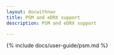 ```yaml
---
layout: docwithnav
title: PSM and eDRX support
description: PSM and eDRX support

---
```


{% include docs/user-guide/psm.md %}